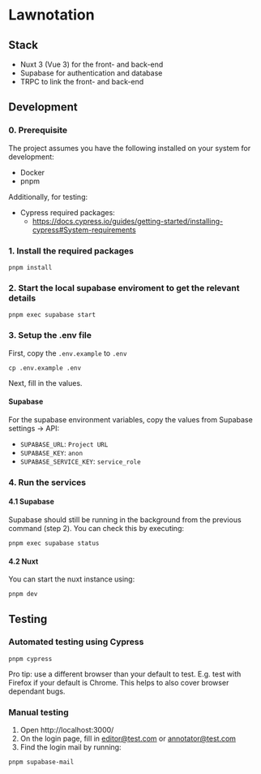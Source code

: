 # Lawnotation

## Stack

- Nuxt 3 (Vue 3) for the front- and back-end
- Supabase for authentication and database
- TRPC to link the front- and back-end

## Development

### 0. Prerequisite

The project assumes you have the following installed on your system for development:

- Docker
- pnpm

Additionally, for testing:

- Cypress required packages:
  - https://docs.cypress.io/guides/getting-started/installing-cypress#System-requirements

### 1. Install the required packages

```
pnpm install
```

### 2. Start the local supabase enviroment to get the relevant details

```
pnpm exec supabase start
```

### 3. Setup the .env file

First, copy the `.env.example` to `.env`

```
cp .env.example .env
```

Next, fill in the values.

#### Supabase

For the supabase environment variables, copy the values from Supabase settings -> API:

- `SUPABASE_URL`: `Project URL`
- `SUPABASE_KEY`: `anon`
- `SUPABASE_SERVICE_KEY`: `service_role`

### 4. Run the services

#### 4.1 Supabase

Supabase should still be running in the background from the previous command (step 2). You can check this by executing:

```
pnpm exec supabase status
```

#### 4.2 Nuxt

You can start the nuxt instance using:

```
pnpm dev
```

## Testing

### Automated testing using Cypress

```
pnpm cypress
```

Pro tip: use a different browser than your default to test. E.g. test with Firefox if your default is Chrome. This helps to also cover browser dependant bugs.

### Manual testing

1. Open http://localhost:3000/
2. On the login page, fill in editor@test.com or annotator@test.com
3. Find the login mail by running:

```
pnpm supabase-mail
```
